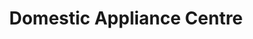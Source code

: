 ---
title: "Domestic Appliance Centre"
url: /dorchester/domestic-appliance-centre/
shop: electronics
---
